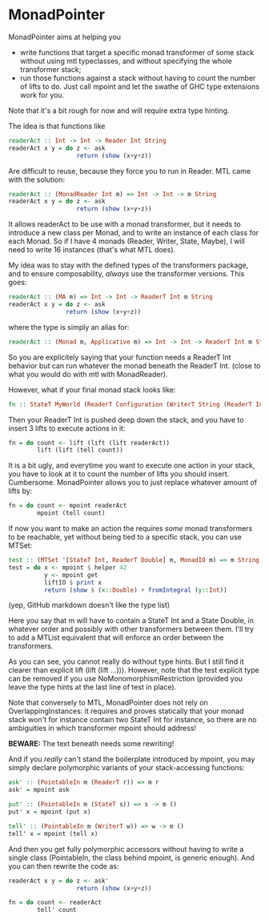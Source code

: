MonadPointer
============

MonadPointer aims at helping you

- write functions that target a specific monad transformer of some stack without using mtl typeclasses, and without specifying the whole transformer stack;
- run those functions against a stack without having to count the number of lifts to do. Just call mpoint and let the swathe of GHC type extensions work for you.

Note that it's a bit rough for now and will require extra type hinting.

The idea is that functions like
```haskell
readerAct :: Int -> Int -> Reader Int String
readerAct x y = do z <- ask
                   return (show (x+y+z))
```

Are difficult to reuse, because they force you to run in Reader. MTL came with the solution:

```haskell
readerAct :: (MonadReader Int m) => Int -> Int -> m String
readerAct x y = do z <- ask
                   return (show (x+y+z))
```

It allows readerAct to be use with a monad transformer, but it needs to introduce a new class per Monad, and to write an instance of each class for each Monad. So if I have 4 monads (Reader, Writer, State, Maybe), I will need to write 16 instances (that's what MTL does).

My idea was to stay with the defined types of the transformers package, and to ensure composability, _always_ use the transformer versions. This goes:

```haskell
readerAct :: (MA m) => Int -> Int -> ReaderT Int m String
readerAct x y = do z <- ask
                return (show (x+y+z))
```

where the type is simply an alias for:

```haskell
readerAct :: (Monad m, Applicative m) => Int -> Int -> ReaderT Int m String
```

So you are explicitely saying that your function needs a ReaderT Int behavior but can run whatever the monad beneath the ReaderT Int. (close to what you would do with mtl with MonadReader).

However, what if your final monad stack looks like:

```haskell
fn :: StateT MyWorld (ReaderT Configuration (WriterT String (ReaderT Int IO))) ()
```

Then your ReaderT Int is pushed deep down the stack, and you have to insert 3 lifts to execute actions in it:

```haskell
fn = do count <- lift (lift (lift readerAct))
        lift (lift (tell count))
```

It is a bit ugly, and everytime you want to execute one action in your stack, you have to look at it to count the number of lifts you should insert. Cumbersome. MonadPointer allows you to just replace whatever amount of lifts by:

```haskell
fn = do count <- mpoint readerAct
        mpoint (tell count)
```

If now you want to make an action the requires _some_ monad
transformers to be reachable, yet without being tied to a specific stack,
you can use MTSet:

```haskell
test :: (MTSet '[StateT Int, ReaderT Double] m, MonadIO m) => m String
test = do x <- mpoint $ helper 42
          y <- mpoint get
          liftIO $ print x
          return (show $ (x::Double) + fromIntegral (y::Int))
```

(yep, GitHub markdown doesn't like the type list)

Here you say that m will have to contain a StateT Int and a State
Double, in whatever order and possibly with other transformers between
them. I'll try to add a MTList equivalent that will enforce an order between
the transformers.

As you can see, you cannot really do without type hints. But I still find it clearer than explicit lift (lift (lift ...))). However, note that the test explicit type can be removed if you use NoMonomorphismRestriction (provided you leave the type hints at the last line of test in place).


Note that conversely to MTL, MonadPointer does not rely on
OverlappingInstances: it requires and proves statically that your
monad stack won't for instance contain two StateT Int for instance, so
there are no ambiguities in which transformer mpoint should address!



**BEWARE:** The text beneath needs some rewriting!

And if you _really_ can't stand the boilerplate introduced by mpoint, you may simply declare polymorphic variants of your stack-accessing functions:

```haskell
ask' :: (PointableIn m (ReaderT r)) => m r
ask' = mpoint ask

put' :: (PointableIn m (StateT s)) => s -> m ()
put' x = mpoint (put x)

tell' :: (PointableIn m (WriterT w)) => w -> m ()
tell' x = mpoint (tell x)
```

And then you get fully polymorphic accessors without having to write a single class (PointableIn, the class behind mpoint, is generic enough). And you can then rewrite the code as:

```haskell
readerAct x y = do z <- ask'
                   return (show (x+y+z))

fn = do count <- readerAct
        tell' count
```
